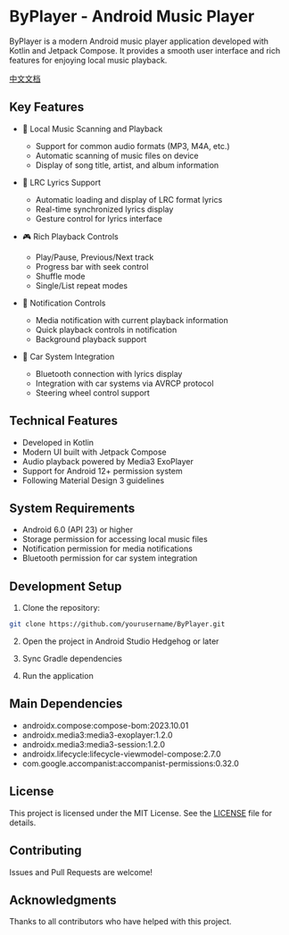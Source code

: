 # ByPlayer - Android Music Player

ByPlayer is a modern Android music player application developed with Kotlin and Jetpack Compose. It provides a smooth user interface and rich features for enjoying local music playback.

[中文文档](READMEZH.md)

## Key Features

- 🎵 Local Music Scanning and Playback
  - Support for common audio formats (MP3, M4A, etc.)
  - Automatic scanning of music files on device
  - Display of song title, artist, and album information

- 📝 LRC Lyrics Support
  - Automatic loading and display of LRC format lyrics
  - Real-time synchronized lyrics display
  - Gesture control for lyrics interface

- 🎮 Rich Playback Controls
  - Play/Pause, Previous/Next track
  - Progress bar with seek control
  - Shuffle mode
  - Single/List repeat modes

- 📱 Notification Controls
  - Media notification with current playback information
  - Quick playback controls in notification
  - Background playback support

- 🚗 Car System Integration
  - Bluetooth connection with lyrics display
  - Integration with car systems via AVRCP protocol
  - Steering wheel control support

## Technical Features

- Developed in Kotlin
- Modern UI built with Jetpack Compose
- Audio playback powered by Media3 ExoPlayer
- Support for Android 12+ permission system
- Following Material Design 3 guidelines

## System Requirements

- Android 6.0 (API 23) or higher
- Storage permission for accessing local music files
- Notification permission for media notifications
- Bluetooth permission for car system integration

## Development Setup

1. Clone the repository:
```bash
git clone https://github.com/yourusername/ByPlayer.git
```

2. Open the project in Android Studio Hedgehog or later

3. Sync Gradle dependencies

4. Run the application

## Main Dependencies

- androidx.compose:compose-bom:2023.10.01
- androidx.media3:media3-exoplayer:1.2.0
- androidx.media3:media3-session:1.2.0
- androidx.lifecycle:lifecycle-viewmodel-compose:2.7.0
- com.google.accompanist:accompanist-permissions:0.32.0

## License

This project is licensed under the MIT License. See the [LICENSE](LICENSE) file for details.

## Contributing

Issues and Pull Requests are welcome!

## Acknowledgments

Thanks to all contributors who have helped with this project.
